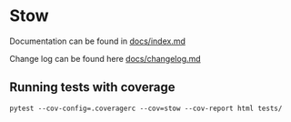 # Stow

Documentation can be found in [docs/index.md](docs/index.md)

Change log can be found here [docs/changelog.md](docs/changelog.md)

## Running tests with coverage

```
pytest --cov-config=.coveragerc --cov=stow --cov-report html tests/
```